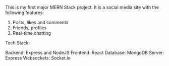 This is my first major MERN Stack project.
It is a social media site with the following features:
  1. Posts, likes and comments
  2. Friends, profiles
  3. Real-time chatting

Tech Stack:

Backend: Express and NodeJS
Frontend: React
Database: MongoDB
Server: Express
Websockets: Socket.io
